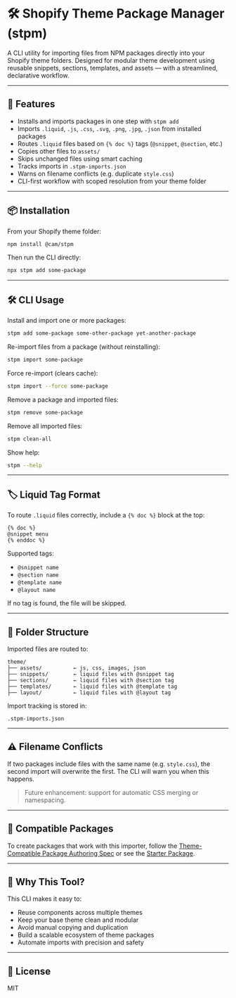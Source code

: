 # 🛠️ Shopify Theme Package Manager (stpm)

A CLI utility for importing files from NPM packages directly into your Shopify theme folders. Designed for modular theme development using reusable snippets, sections, templates, and assets — with a streamlined, declarative workflow.

---

## 🚀 Features

- Installs and imports packages in one step with `stpm add`
- Imports `.liquid`, `.js`, `.css`, `.svg`, `.png`, `.jpg`, `.json` from installed packages
- Routes `.liquid` files based on `{% doc %}` tags (`@snippet`, `@section`, etc.)
- Copies other files to `assets/`
- Skips unchanged files using smart caching
- Tracks imports in `.stpm-imports.json`
- Warns on filename conflicts (e.g. duplicate `style.css`)
- CLI-first workflow with scoped resolution from your theme folder

---

## 📦 Installation

From your Shopify theme folder:

```bash
npm install @cam/stpm
```

Then run the CLI directly:

```bash
npx stpm add some-package
```

---

## 🛠️ CLI Usage

Install and import one or more packages:

```bash
stpm add some-package some-other-package yet-another-package
```

Re-import files from a package (without reinstalling):

```bash
stpm import some-package
```

Force re-import (clears cache):

```bash
stpm import --force some-package
```

Remove a package and imported files:

```bash
stpm remove some-package
```

Remove all imported files:

```bash
stpm clean-all
```

Show help:

```bash
stpm --help
```

---

## 🏷️ Liquid Tag Format

To route `.liquid` files correctly, include a `{% doc %}` block at the top:

```liquid
{% doc %}
@snippet menu
{% enddoc %}
```

Supported tags:
- `@snippet name`
- `@section name`
- `@template name`
- `@layout name`

If no tag is found, the file will be skipped.

---

## 📁 Folder Structure

Imported files are routed to:

```
theme/
├── assets/          ← js, css, images, json
├── snippets/        ← liquid files with @snippet tag
├── sections/        ← liquid files with @section tag
├── templates/       ← liquid files with @template tag
├── layout/          ← liquid files with @layout tag
```

Import tracking is stored in:

```
.stpm-imports.json
```

---

## ⚠️ Filename Conflicts

If two packages include files with the same name (e.g. `style.css`), the second import will overwrite the first. The CLI will warn you when this happens.

> Future enhancement: support for automatic CSS merging or namespacing.

---

## 🧪 Compatible Packages

To create packages that work with this importer, follow the [Theme-Compatible Package Authoring Spec](https://github.com/cam/stpm/blob/main/PACKAGE_AUTHORING.md) or see the [Starter Package](https://github.com/Cam/starter-package).

---

## 🧠 Why This Tool?

This CLI makes it easy to:

- Reuse components across multiple themes
- Keep your base theme clean and modular
- Avoid manual copying and duplication
- Build a scalable ecosystem of theme packages
- Automate imports with precision and safety

---

## 🧹 License

MIT